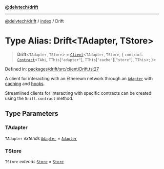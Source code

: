 [**@delvtech/drift**](../../README.md)

***

[@delvtech/drift](../../README.md) / [index](../README.md) / Drift

# Type Alias: Drift\<TAdapter, TStore\>

> **Drift**\<`TAdapter`, `TStore`\> = [`Client`](Client.md)\<`TAdapter`, `TStore`, \{ `contract`: [`Contract`](Contract.md)\<`TAbi`, `TThis`\[`"adapter"`\], `TThis`\[`"cache"`\]\[`"store"`\], `TThis`\>; \}\>

Defined in: [packages/drift/src/client/Drift.ts:27](https://github.com/delvtech/drift/blob/95370f81f9813e8d583ed884b0b07657be0d8f2c/packages/drift/src/client/Drift.ts#L27)

A client for interacting with an Ethereum network through an
[`Adapter`](../interfaces/Adapter.md) with [caching](../classes/ClientCache.md) and
[hooks](../interfaces/HookRegistry.md).

Streamlined clients for interacting with specific contracts can be created
using the `Drift.contract` method.

## Type Parameters

### TAdapter

`TAdapter` *extends* [`Adapter`](../interfaces/Adapter.md) = [`Adapter`](../interfaces/Adapter.md)

### TStore

`TStore` *extends* [`Store`](../interfaces/Store.md) = [`Store`](../interfaces/Store.md)
